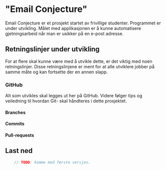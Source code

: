 # "Email Conjecture"
Email Conjecture er et prosjekt startet av frivillige studenter. Programmet er under utvikling.
Målet med applikasjonen er å kunne automatisere gjetningsarbeid når man er usikker på en e-post adresse.


## Retningslinjer under utvikling
For at flere skal kunne være med å utvikle dette, er det viktig med noen retningslinjer. Disse retningslinjene er ment for at alle utviklere jobber på samme måte og kan fortsette der en annen slapp.

### GitHub
Alt som utvikles skal legges ut her på GitHub. Videre følger tips og veiledning til hvordan Git- skal håndteres i dette prosjektet.

#### Branches

#### Commits

#### Pull-requests


## Last ned
```java
    // TODO: komme med første versjon.
```
